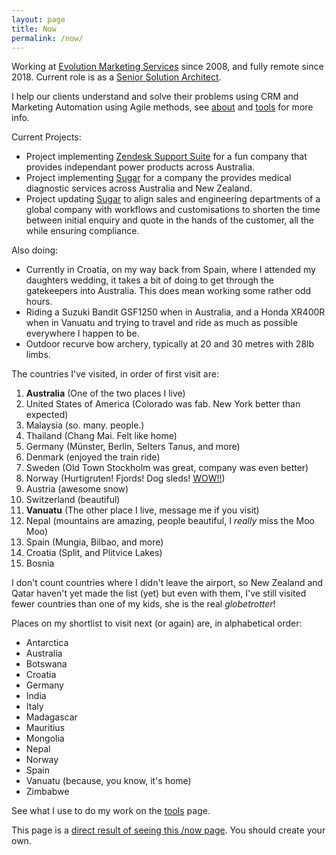 ```yaml
---
layout: page
title: Now
permalink: /now/
---
```


Working at [Evolution Marketing Services](http://evolutionmarketing.com.au/) since 2008, and fully remote since 2018. Current role is as a [Senior Solution Architect](https://www.linkedin.com/in/benhamilton/).

I help our clients understand and solve their problems using CRM and Marketing Automation using Agile methods, see [about](https://ben.hamilton.id.au/about) and [tools](http://ben.hamilton.id.au/tools) for more info. 

Current Projects:

- Project implementing [Zendesk Support Suite](https://www.zendesk.com/?utm_source=ben.hamilton.id.au) for a fun company that provides independant power products across Australia.
- Project implementing [Sugar](https://www.sugarcrm.com/au/?utm_source=ben.hamilton.id.au) for a company the provides medical diagnostic services across Australia and New Zealand.
- Project updating [Sugar](https://www.sugarcrm.com/au/?utm_source=ben.hamilton.id.au) to align sales and engineering departments of a global company with workflows and customisations to shorten the time between initial enquiry and quote in the hands of the customer, all the while ensuring compliance.

Also doing:

- Currently in Croatia, on my way back from Spain, where I attended my daughters wedding, it takes a bit of doing to get through the gatekeepers into Australia. This does mean working some rather odd hours.
- Riding a Suzuki Bandit GSF1250 when in Australia, and a Honda XR400R when in Vanuatu and trying to travel and ride as much as possible everywhere I happen to be.
- Outdoor recurve bow archery, typically at 20 and 30 metres with 28lb limbs.

The countries I've visited, in order of first visit are:

1. **Australia** (One of the two places I live)
2. United States of America (Colorado was fab. New York better than expected)
3. Malaysia (so. many. people.)
4. Thailand (Chang Mai. Felt like home)
5. Germany (Münster, Berlin, Selters Tanus, and more)
6. Denmark (enjoyed the train ride)
7. Sweden (Old Town Stockholm was great, company was even better)
8. Norway (Hurtigruten! Fjords! Dog sleds! [WOW!!](https://www.cruisin.me/cruise-ship-webcams/hurtigruten/ms-richard-with2/))
9. Austria (awesome snow)
10. Switzerland (beautiful)
11. **Vanuatu** (The other place I live, message me if you visit)
12. Nepal (mountains are amazing, people beautiful, I *really* miss the Moo Moo)
13. Spain (Mungia, Bilbao, and more)
14. Croatia (Split, and Plitvice Lakes)
15. Bosnia

I don't count countries where I didn't leave the airport, so New Zealand and Qatar haven't yet made the list (yet) but even with them, I've still visited fewer countries than one of my kids, she is the real *globetrotter*!

Places on my shortlist to visit next (or again) are, in alphabetical order:

- Antarctica
- Australia
- Botswana
- Croatia
- Germany
- India
- Italy
- Madagascar
- Mauritius
- Mongolia
- Nepal
- Norway
- Spain
- Vanuatu (because, you know, it's home)
- Zimbabwe

See what I use to do my work on the [tools](/tools) page.

This page is a [direct result of seeing this /now page](https://sivers.org/now). You should create your own.
